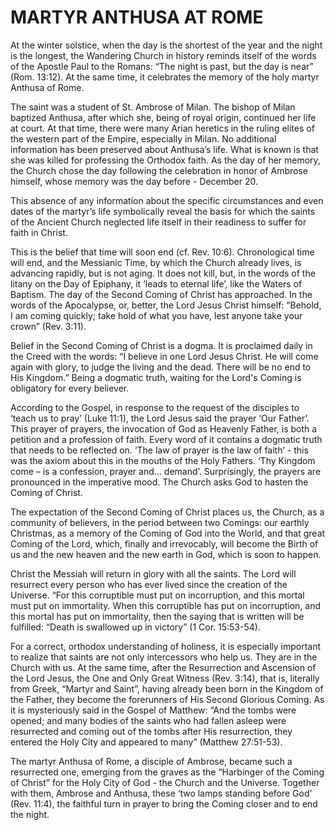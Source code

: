 # MARTYR ANTHUSA AT ROME

At the winter solstice, when the day is the shortest of the year and the night is the longest, the Wandering Church in history reminds itself of the words of the Apostle Paul to the Romans: “The night is past, but the day is near” (Rom. 13:12). At the same time, it celebrates the memory of the holy martyr Anthusa of Rome.

The saint was a student of St. Ambrose of Milan. The bishop of Milan baptized Anthusa, after which she, being of royal origin, continued her life at court. At that time, there were many Arian heretics in the ruling elites of the western part of the Empire, especially in Milan. No additional information has been preserved about Anthusa’s life. What is known is that she was killed for professing the Orthodox faith. As the day of her memory, the Church chose the day following the celebration in honor of Ambrose himself, whose memory was the day before - December 20.

This absence of any information about the specific circumstances and even dates of the martyr’s life symbolically reveal the basis for which the saints of the Ancient Church neglected life itself in their readiness to suffer for faith in Christ.

This is the belief that time will soon end (cf. Rev. 10:6). Chronological time will end, and the Messianic Time, by which the Church already lives, is advancing rapidly, but is not aging. It does not kill, but, in the words of the litany on the Day of Epiphany, it ‘leads to eternal life’, like the Waters of Baptism. The day of the Second Coming of Christ has approached. In the words of the Apocalypse, or, better, the Lord Jesus Christ himself: “Behold, I am coming quickly; take hold of what you have, lest anyone take your crown” (Rev. 3:11).

Belief in the Second Coming of Christ is a dogma. It is proclaimed daily in the Creed with the words: “I believe in one Lord Jesus Christ. He will come again with glory, to judge the living and the dead. There will be no end to His Kingdom.” Being a dogmatic truth, waiting for the Lord's Coming is obligatory for every believer.

According to the Gospel, in response to the request of the disciples to ‘teach us to pray’ (Luke 11:1), the Lord Jesus said the prayer ‘Our Father’. This prayer of prayers, the invocation of God as Heavenly Father, is both a petition and a profession of faith. Every word of it contains a dogmatic truth that needs to be reflected on. ‘The law of prayer is the law of faith’ - this was the axiom about this in the mouths of the Holy Fathers. ‘Thy Kingdom come – is a confession, prayer and... demand’. Surprisingly, the prayers are pronounced in the imperative mood. The Church asks God to hasten the Coming of Christ.

The expectation of the Second Coming of Christ places us, the Church, as a community of believers, in the period between two Comings: our earthly Christmas, as a memory of the Coming of God into the World, and that great Coming of the Lord, which, finally and irrevocably, will become the Birth of us and the new heaven and the new earth in God, which is soon to happen.

Christ the Messiah will return in glory with all the saints. The Lord will resurrect every person who has ever lived since the creation of the Universe. “For this corruptible must put on incorruption, and this mortal must put on immortality. When this corruptible has put on incorruption, and this mortal has put on immortality, then the saying that is written will be fulfilled: “Death is swallowed up in victory” (1 Cor. 15:53-54).

For a correct, orthodox understanding of holiness, it is especially important to realize that saints are not only intercessors who help us. They are in the Church with us. At the same time, after the Resurrection and Ascension of the Lord Jesus, the One and Only Great Witness (Rev. 3:14), that is, literally from Greek, “Martyr and Saint”, having already been born in the Kingdom of the Father, they become the forerunners of His Second Glorious Coming. As it is mysteriously said in the Gospel of Matthew: “And the tombs were opened; and many bodies of the saints who had fallen asleep were resurrected and coming out of the tombs after His resurrection, they entered the Holy City and appeared to many” (Matthew 27:51-53).

The martyr Anthusa of Rome, a disciple of Ambrose, became such a resurrected one, emerging from the graves as the “Harbinger of the Coming of Christ” for the Holy City of God - the Church and the Universe. Together with them, Ambrose and Anthusa, these ‘two lamps standing before God’ (Rev. 11:4), the faithful turn in prayer to bring the Coming closer and to end the night.
